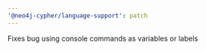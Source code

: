```yaml
---
'@neo4j-cypher/language-support': patch
---
```


Fixes bug using console commands as variables or labels
